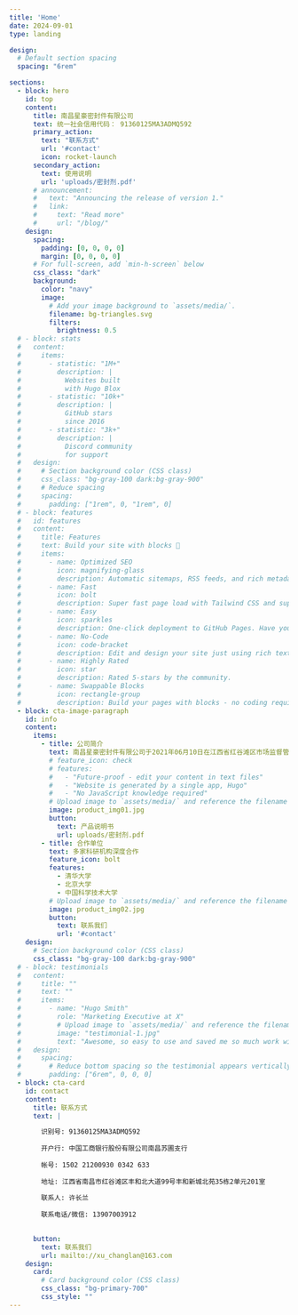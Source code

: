 ```yaml
---
title: 'Home'
date: 2024-09-01
type: landing

design:
  # Default section spacing
  spacing: "6rem"

sections:
  - block: hero
    id: top
    content:
      title: 南昌星豪密封件有限公司
      text: 统一社会信用代码： 91360125MA3ADMQ592
      primary_action:
        text: "联系方式"
        url: '#contact'
        icon: rocket-launch
      secondary_action:
        text: 使用说明
        url: 'uploads/密封剂.pdf'
      # announcement:
      #   text: "Announcing the release of version 1."
      #   link:
      #     text: "Read more"
      #     url: "/blog/"
    design:
      spacing:
        padding: [0, 0, 0, 0]
        margin: [0, 0, 0, 0]
      # For full-screen, add `min-h-screen` below
      css_class: "dark"
      background:
        color: "navy"
        image:
          # Add your image background to `assets/media/`.
          filename: bg-triangles.svg
          filters:
            brightness: 0.5
  # - block: stats
  #   content:
  #     items:
  #       - statistic: "1M+"
  #         description: |
  #           Websites built  
  #           with Hugo Blox
  #       - statistic: "10k+"
  #         description: |
  #           GitHub stars  
  #           since 2016
  #       - statistic: "3k+"
  #         description: |
  #           Discord community  
  #           for support
  #   design:
  #     # Section background color (CSS class)
  #     css_class: "bg-gray-100 dark:bg-gray-900"
  #     # Reduce spacing
  #     spacing:
  #       padding: ["1rem", 0, "1rem", 0]
  # - block: features
  #   id: features
  #   content:
  #     title: Features
  #     text: Build your site with blocks 🧱
  #     items:
  #       - name: Optimized SEO
  #         icon: magnifying-glass
  #         description: Automatic sitemaps, RSS feeds, and rich metadata take the pain out of SEO and syndication.
  #       - name: Fast
  #         icon: bolt
  #         description: Super fast page load with Tailwind CSS and super fast site building with Hugo.
  #       - name: Easy
  #         icon: sparkles
  #         description: One-click deployment to GitHub Pages. Have your new website live within 5 minutes!
  #       - name: No-Code
  #         icon: code-bracket
  #         description: Edit and design your site just using rich text (Markdown) and configurable YAML parameters.
  #       - name: Highly Rated
  #         icon: star
  #         description: Rated 5-stars by the community.
  #       - name: Swappable Blocks
  #         icon: rectangle-group
  #         description: Build your pages with blocks - no coding required!
  - block: cta-image-paragraph
    id: info
    content:
      items:
        - title: 公司简介
          text: 南昌星豪密封件有限公司于2021年06月10日在江西省红谷滩区市场监督管理局注册成立，公司企业法人代表为徐新浩，注册资本为50万元整，办公场所在南昌市红谷滩区丰和北大道99号丰和新城北苑35栋2单元201室。公司业务经营范围主要从事KH-1714有机硅高真空微孔密封剂的销售等业务。公司自正式成立后，在全体员工的不懈努力下，公司业务取得到了一定的发展和进步。公司将始终以“严谨、责任、创新、服务”为生存理念，严格执行QB 01-1986企业标准，坚持“以人为本、科学生产、敬业奉献、和谐发展”的企业宗旨，视产品质量为生命，不断完善工艺技能，提高产品质量。同时公司将积极奉行走出战略，积极参与市场化竞争，在企业经营得到发展的同时，也将为企业在行业内羸得了良好的声誉。
          # feature_icon: check
          # features:
          #   - "Future-proof - edit your content in text files"
          #   - "Website is generated by a single app, Hugo"
          #   - "No JavaScript knowledge required"
          # Upload image to `assets/media/` and reference the filename here
          image: product_img01.jpg
          button:
            text: 产品说明书
            url: uploads/密封剂.pdf
        - title: 合作单位
          text: 多家科研机构深度合作
          feature_icon: bolt
          features:
            - 清华大学
            - 北京大学
            - 中国科学技术大学
          # Upload image to `assets/media/` and reference the filename here
          image: product_img02.jpg
          button:
            text: 联系我们
            url: '#contact'
    design:
      # Section background color (CSS class)
      css_class: "bg-gray-100 dark:bg-gray-900"
  # - block: testimonials
  #   content:
  #     title: ""
  #     text: ""
  #     items:
  #       - name: "Hugo Smith"
  #         role: "Marketing Executive at X"
  #         # Upload image to `assets/media/` and reference the filename here
  #         image: "testimonial-1.jpg"
  #         text: "Awesome, so easy to use and saved me so much work with the swappable pre-designed sections!"
  #   design:
  #     spacing:
  #       # Reduce bottom spacing so the testimonial appears vertically centered between sections
  #       padding: ["6rem", 0, 0, 0]
  - block: cta-card
    id: contact
    content:
      title: 联系方式
      text: | 

        识别号: 91360125MA3ADMQ592 
        
        开户行: 中国工商银行股份有限公司南昌苏圃支行
        
        帐号: 1502 21200930 0342 633
        
        地址: 江西省南昌市红谷滩区丰和北大道99号丰和新城北苑35栋2单元201室      
        
        联系人: 许长兰     
        
        联系电话/微信: 13907003912

        
      button:
        text: 联系我们
        url: mailto://xu_changlan@163.com
    design:
      card:
        # Card background color (CSS class)
        css_class: "bg-primary-700"
        css_style: ""
---
```

